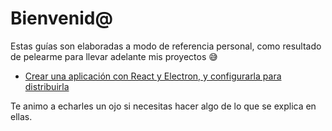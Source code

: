 # Bienvenid@

Estas guías son elaboradas a modo de referencia personal, como resultado de pelearme para llevar adelante mis proyectos :sweat_smile:

* [Crear una aplicación con React y Electron, y configurarla para distribuirla](https://github.com/lopezishere/guias/blob/master/Electron%2BReact-App.md)

Te animo a echarles un ojo si necesitas hacer algo de lo que se explica en ellas.
